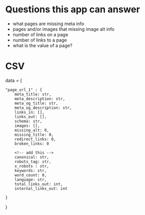 # Questions this app can answer
- what pages are missing meta info
- pages and/or images that missing image alt info
- number of links on a page
- number of links to a page
- what is the value of a page?

# CSV
data = {
    
    "page_url_1" : {
        meta_title: str,
        meta_description: str,
        meta_og_title: str,
        meta_og_description: str,
        links_in: [], 
        links_out: [],
        schema: str, 
        images: [],
        missing_alt: 0,
        missing_title: 0,
        redirect_links: 0,
        broken_links: 0

        <!-- add this -->
        canonical: str,
        robots_tag: str,
        x_robots : str,
        keywords: str,
        word_count: 0,
        language: str,
        total_links_out: int,
        internal_links_out: int

    }
}
